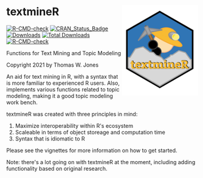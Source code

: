 
# textmineR <img src="man/figures/textmineR_v8.png" align="right" alt="textmineR logo"   width="200"/>
<!-- badges: start -->
[![R-CMD-check](https://github.com/TommyJones/textmineR/workflows/R-CMD-check/badge.svg)](https://github.com/TommyJones/textmineR/actions)
[![CRAN_Status_Badge](http://www.r-pkg.org/badges/version/textmineR)](https://cran.r-project.org/package=textmineR)
[![Downloads](https://cranlogs.r-pkg.org/badges/textmineR)](https://CRAN.R-project.org/package=textmineR)
[![Total Downloads](https://cranlogs.r-pkg.org/badges/grand-total/textmineR?color=orange)](https://CRAN.R-project.org/package=textmineR)
[![R-CMD-check](https://github.com/TommyJones/textmineR/actions/workflows/R-CMD-check.yaml/badge.svg)](https://github.com/TommyJones/textmineR/actions/workflows/R-CMD-check.yaml)
<!-- badges: end -->



Functions for Text Mining and Topic Modeling 

Copyright 2021 by Thomas W. Jones

An aid for text mining in R, with a syntax that
    is more familiar to experienced R users. Also, implements various functions
    related to topic modeling, making it a good topic modeling work bench.
    

textmineR was created with three principles in mind:

1. Maximize interoperability within R's ecosystem 
2. Scaleable in terms of object storeage and computation time
3. Syntax that is idiomatic to R

Please see the vignettes for more information on how to get started.

Note: there's a lot going on with textmineR at the moment, including adding 
functionality based on original research. 


